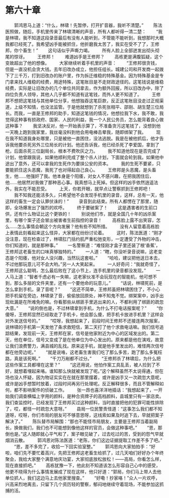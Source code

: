 #	第六十章
　　郭鸿恩马上道：“什么，林啸！先暂停，打开扩音器，我听不清楚。”
　　陈法医照做，随后，手机里传来了林啸清晰的声音，所有人都听得一清二楚：
　　“我是林啸，我不知道这段录音最后有没有人能听到，不管能不能听到，我想那时大概我都已经死了。我希望凶手能被抓住，他折磨我太苦了，我实在受不了了，王修邦，你个畜生！”
　　这句话似乎声嘶力竭。
　　所有人脸上全部迸发出彻头彻尾的惊讶。
　　王修邦！
　　难道凶手是王修邦？
　　高栋更是满腹狐疑，这个变故超出了他的想像。
　　大家继续听着手机里的声音：
　　“王修邦很贪钱，但是一直没机会贪大钱。去年旧改办成立，他担任组长。城建公司和开发商一起拨下了三千万，打到旧改办的账户里，作为拆迁维稳的特殊基金。因为特殊基金是专门拿来找人维稳的经费，用途特殊，这笔账目是不走财政途径的。这笔钱说是维稳经费，实际是让旧改办的几个单位共同拿去，作为额外回报，所以旧改办中，除了四位负责人领导，其他人几乎都不知道有这笔钱，而外人更不知道了。
　　王修邦不想把这笔钱与其他单位分享，他想独吞这笔巨款，反正这笔账目没走过正规渠道，上级不知情，也没法监管。于是他就想到了杀死张相平、邵刚、胡生楚三位局长。而我，一直是王修邦的助手，知道这笔钱的情况，他想拉我下水，我不敢，我觉得这种事有损政府、国家、人民的利益，我一个人民公务员，怎么能背着良心做这种事？
　　我坚决反对，他一开始表示算了，不准备贪污这笔钱了，没想到他一天晚上跑到我家里，我丝毫没料到他会用电棒击晕我，随即绑架了我。
　　现在我不知道我身处哪里，只是被他一直困住，没法逃脱。我是在被他抓后，他才告诉我他要杀死另外三位局长的计划。他还告诉我，他已经杀死了李爱国，拿到了枪，后面杀死三位副局长，根本不费吹灰之力。
　　我不知道他现在是否完成了计划，他曾跟我说，如果他顺利完成了整个杀人计划，下面就会轮到我。如果他中途出了意外，还可以拿我的生死作为要挟公安的资本。
　　我的生死不要紧，只要能抓住这头恶魔，我死了也对得起自己良心。
　　王修邦是头恶魔，是头畜生，他……他强奸了我。他本身是个阳痿，对女人不感兴趣，在把我困住后，他……他居然对我做了那种恶心事。我真想马上死掉。但这样的凶手依然逍遥法外，我实在不能忍受。
　　上天，你若开眼，就早点让警察抓到王修邦吧！
　　我不知我还能活多久，只希望他不会发现手机里的录音，这样，总有一天，他这样的畜生一定会认罪伏诛的！”
　　录音到此结束。所有人都愣在了那里，随即，全场爆发出了强烈的欢呼。
　　终于要破案了！
　　这是遇害者的生前口供，还有什么物证比这个更铁的！
　　别说他们市，就是全国几十年的凶杀案里，有哪个案子还会冒出被害者生前指控的录音！
　　高栋脸上露不出笑容，怎么……怎么事情会朝这个方向发展？他有些不知所措。
　　没有人留意着高栋脸上表情此刻看起来这么怪异，大家都在纷纷讨论着。
　　这时，陈法医道：“刚才没注意，现在检查过了，林啸肛门括约肌严重松弛变形，一定遭受了外物的冲击，你们知道的，就是那种事。”
　　一名警察道：“难怪刚才盒子里还装了根‘香蕉’，王修邦这老畜生的口味真够独特的。”
　　一人道：“瞎，你没听录音说嘛，这老变态是个阳痿，他对女人没兴趣，当然玩这套啦。”
　　“哈哈，建议把他送日本去，不过他那玩意儿可不会大哟。”另一人大笑起来。
　　一人好奇问：“我就奇怪了，王修邦这么聪明，怎么最后败在了这小节上，连手机里的录音都没发现。”
　　一人马上道：“智者千虑必有一失嘛，这老家伙准不会玩现在的智能机，他可想不到，那么多层的文件夹里，还有一个要他命的玩意儿。”
　　“话说，林啸死前，是怎么拿到手机，录了音呢？”
　　“这还不简单，王修邦虽把林啸困住了，不小心把手机留在旁边，林啸录了音，偷偷放回原处，神不知鬼不觉。绑架案中，凶手出现纰漏是在所难免的嘛。你看那些从绑匪手里逃出来的人，不都利用了绑匪的疏忽大意。”
　　“说的倒也是，不过林啸拿到手机，为什么不打电话报案呢？”
　　“你傻呀，王修邦显然已经取走了手机卡，他会那么傻，把手机卡放进手机里？这样会对外发送信号的。”
　　“哎呀，我想起来了，前段时间王修邦不还接连两次报案，说林啸的手机第一天发他了条求救短信，第二天打了他个求救电话嘛。我们信号追踪结果，发现前一天，王修邦在家，信号是他家附近为中心的区域发出的。第二天，他在单位，信号又变成了是在他单位为中心发出的。原来都是他在演戏，故意让我们浪费警力，满县城的乱找。原来这手机，就是他手里发出的，难怪两次信号都在他旁边呢。”
　　“就是说咯，这老畜生害我们吃了那么多苦，跑了那么多冤枉路，真是该死啊。”
　　“千刀万剐都不过分。”
　　“王修邦杀了林啸后，为什么把这些作案工具都埋在这里？”
　　“这还用说，他怕作案工具乱丢，被人捡到了不好，就想着埋起来咯。谁知那么快就被发现了呢。”这个解释虽然不太说得通，但在场也没人怀疑，因为物证实实在在就在那里摆着，或许是凶手又一次疏忽大意呢，或许是凶手想暂时放着，过段时间再另行处理呢。反正解释很多，而且不管解释如何，都不影响案件的侦破工作。
　　张一昂也喜洋洋地插话：“我想起来了，一开始我们调查横幅上字用的颜料，是种合资牌子的高档颜料，县城里只有一家店卖。我们查监控时，已经发现了王修邦买过这种颜料，当时直接把他的犯罪可能性排除了，哎，都怪一时疏忽大意呀。”
　　县局一位民警责怪道：“这事怎么我们都不知道呀，哎呀，你们市局的朋友可不够意思呀，这线索如果及时追下去，早就把案子解决了。”
　　陈队替市局解围：“那也不能怪市局朋友，主要是王修邦当着副局长，换做我们，我们也不可能想到像他这样的官员，会做这种事吧。”
　　“恩，那倒也是。”这人随即就心平气和了，案子眼见破了，过去吃过的苦，受到的怨气早就烟消云散。
　　郭鸿恩对陈法医道：“老陈，你们这边证据提取工作差不多了吧。”
　　“恩，差不多完了，收拾一下回实验室整。”
　　郭鸿恩向大家拍拍手：“好啦，咱们先不要忙着高兴，先把王修邦这老畜生给抓了，过几天咱们好好办个年终聚会，我给大家整个满意地庆功宴，大家彻底放松放松！——高局，你看怎么样，现在直接抓吧。”
　　高栋犹豫一下，他此刻不知道该怎么形容自己心中的感受，他更不晓得为什么事情发展成了现在这样，他只好道：“郭局，你们马上带人去他单位抓人，我们这边马上去他家里搜查。”
　　“好嘞！抄家咯！”众人一片欢呼，兴高采烈地离去，只留下几个资历轻的警察，郁闷地继续守着现场，不能参加这抓捕的活。